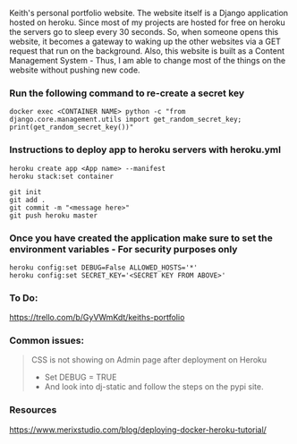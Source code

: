 Keith's personal portfolio website. The website itself is a Django application hosted on heroku. Since most of my projects are hosted for free on heroku the servers go to sleep every 30 seconds. So, when someone opens this website, it becomes a gateway to waking up the other websites via a GET request that run on the background. Also, this website is built as a Content Management System - Thus, I am able to change most of the things on the website without pushing new code.

### Run the following command to re-create a secret key

```
docker exec <CONTAINER NAME> python -c "from django.core.management.utils import get_random_secret_key; print(get_random_secret_key())"
```

### Instructions to deploy app to heroku servers with heroku.yml

```
heroku create app <App name> --manifest
heroku stack:set container

git init
git add .
git commit -m "<message here>"
git push heroku master
```

### Once you have created the application make sure to set the environment variables - For security purposes only

```
heroku config:set DEBUG=False ALLOWED_HOSTS='*' 
heroku config:set SECRET_KEY='<SECRET KEY FROM ABOVE>'
```

### To Do:

https://trello.com/b/GyVWmKdt/keiths-portfolio

### Common issues: 
> CSS is not showing on Admin page after deployment on Heroku
> - Set DEBUG = TRUE
> - And look into dj-static and follow the steps on the pypi site.


### Resources

https://www.merixstudio.com/blog/deploying-docker-heroku-tutorial/